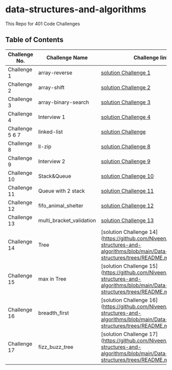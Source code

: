 # data-structures-and-algorithms
This Repo for 401 Code Challenges 

## Table of Contents

| Challenge No. | Challenge Name | Challenge link |
| --- | --- | --- |
|Challenge 1 |  array-reverse | [solution Challenge 1](https://github.com/NiveenAlSmadi/data-structures-and-algorithms/tree/main/array_reverse) |
| Challenge 2|  array-shift |[solution Challenge 2](https://github.com/NiveenAlSmadi/data-structures-and-algorithms/tree/main/array_shift) |
| Challenge 3| array-binary-search   |[solution Challenge 3](https://github.com/NiveenAlSmadi/data-structures-and-algorithms/tree/main/array_binary_search)|
| Challenge 4|  Interview 1 |[solution Challenge 4](https://docs.google.com/spreadsheets/d/1QAqFmAar__1NAZXZnV552ZY-tjh-HnvDEqDysWngaDs/edit?usp=sharing)|
| Challenge 5 6 7| linked-list |[solution Challenge](https://github.com/NiveenAlSmadi/data-structures-and-algorithms/blob/main/Data-structures/linked_list/README.md)|
| Challenge 8|  ll-zip   |[solution Challenge 8](https://github.com/NiveenAlSmadi/data-structures-and-algorithms/blob/main/challenges/ll_zip/README.md)|
| Challenge 9|  Interview 2   |[solution Challenge 9](https://docs.google.com/spreadsheets/d/1mmmp01W54UL7W3Bam8q-XkdVdtf-VES0d0ojhaMsVlk/edit#gid=1807550832)|
| Challenge 10| Stack&Queue  |[solution Challenge 10](https://github.com/NiveenAlSmadi/data-structures-and-algorithms/blob/Data-structures/stacks_and_queues/README.md)|
| Challenge 11| Queue with 2 stack  |[solution Challenge 11](https://github.com/NiveenAlSmadi/data-structures-and-algorithms/blob/main/challenges/queue_with_stacks/README.md)|
| Challenge 12| fifo_animal_shelter |[solution Challenge 12](https://github.com/NiveenAlSmadi/data-structures-and-algorithms/blob/main/challenges/fifo_animal_shelter/README.md)|
| Challenge 13| multi_bracket_validation |[solution Challenge 13](https://github.com/NiveenAlSmadi/data-structures-and-algorithms/blob/main/challenges/multi_bracket_validation/README.md)|
| Challenge 14| Tree |[solution Challenge 14](https://github.com/NiveenAlSmadi/data-structures-and-algorithms/blob/main/Data-structures/trees/README.md|)
| Challenge 15| max in Tree |[solution Challenge 15](https://github.com/NiveenAlSmadi/data-structures-and-algorithms/blob/main/Data-structures/trees/README.md|)
| Challenge 16| breadth_first |[solution Challenge 16](https://github.com/NiveenAlSmadi/data-structures-and-algorithms/blob/main/Data-structures/trees/README.md|)
| Challenge 17| fizz_buzz_tree |[solution Challenge 17](https://github.com/NiveenAlSmadi/data-structures-and-algorithms/blob/main/Data-structures/trees/README.md|)